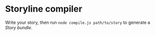 # Storyline compiler

Write your story, then run `node compile.js path/to/story` to generate a *Story bundle*.
